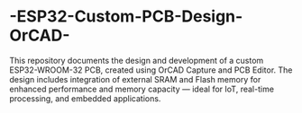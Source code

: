 # -ESP32-Custom-PCB-Design-OrCAD-
This repository documents the design and development of a custom ESP32-WROOM-32 PCB, created using OrCAD Capture and PCB Editor. The design includes integration of external SRAM and Flash memory for enhanced performance and memory capacity — ideal for IoT, real-time processing, and embedded applications.
